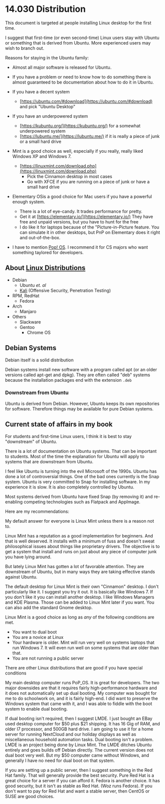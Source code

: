 # 14.030 Distribution

This document is targeted at people installing Linux desktop for the first time.

I suggest that first-time (or even second-time) Linux users stay with Ubuntu or something that is derived from Ubuntu.  More experienced users may wish to branch out.

Reasons for staying in the Ubuntu family:

* Almost all major software is released for Ubuntu.
* If you have a problem or need to know how to do something there is almost guaranteed to be documentation about how to do it in Ubuntu.

* If you have a decent system
  * [https://ubuntu.com/#download](https://ubuntu.com/#download) and pick "Ubuntu Desktop"
* If you have an underpowered system
  * [https://kubuntu.org/](https://kubuntu.org/) for a somewhat underpowered system
  * [https://lubuntu.me/](https://lubuntu.me/) if it is really a piece of junk or a small hard drive
* Mint is a good choice as well, especially if you really, really liked Windows XP and Windows 7.
  * [https://linuxmint.com/download.php](https://linuxmint.com/download.php)
    * Pick the Cinnamon desktop in most cases
    * Go with XFCE if you are running on a piece of junk or have a small hard drive
* Elementary OSis a good choice for Mac users if you have a powerful enough system.
  * There is a lot of eye-candy.  It trades performance for pretty.
  * Get it at [https://elementary.io/](https://elementary.io/)  They have free and unpaid versions, but you have to hunt for the free
  * I do like it for laptops because of the "Picture-in-Picture feature.  You can simulate it in other desktops, but PnP on Elementary does it right and out-of-the-box.
* I have to mention [Pop! OS](https://pop.system76.com/).  I recommend it for CS majors who want something taylored for developers.  

## About [Linux Distributions](https://en.wikipedia.org/wiki/List_of_Linux_distributions#openSUSE-based)

* Debian
  * Ubuntu *et. al*
  * [Kali](https://en.wikipedia.org/wiki/Kali_Linux)  (Offensive Security, Penetration Testing)
* RPM, RedHat
  * Fedora
* Arch
  * Manjaro
* Others
  * Slackware
  * Gentoo
    * Chrome OS

## Debian Systems

Debian itself is a solid distribution

Debian systems install new software with a program called apt (or an older versions called apt-get and dpkg).  They are often called "deb" systems because the installation packages end with the extension ```.deb``` 

### Downstream from Ubuntu

Ubuntu is derived from Debian.  However, Ubuntu keeps its own repositories for software.  Therefore things may be available for pure Debian systems.

## Current state of affairs in my book

For students and first-time Linux users, I think it is best to stay "downstream" of Ubuntu.

There is a lot of documentation on Ubuntu systems.  That can be important to students.  Most of the time the explanation for Ubuntu will apply to systems that are downstream from Ubuntu.

I feel like Ubuntu is turning into the evil Microsoft of the 1990s. Ubuntu has done a lot of controversial things.  One of the bad ones currently is the Snap system.  Ubuntu is very committed to Snap for installing software.  In my experience it is slow.  It is also completely controlled by Ubuntu.

Most systems derived from Ubuntu have fixed Snap (by removing it) and re-enabling competing technologies such as Flatpack and AppImage.

Here are my recommendations:

My default answer for everyone is Linux Mint unless there is a reason not to.  

Linux Mint has a reputation as a good implementation for beginners.  And that is well deserved.  It installs with a minimum of fuss and doesn't sweat philosophical issues about things like proprietary drivers.  The objective is to get a system that install and runs on just about any piece of computer junk you have lying around.

But lately Linux Mint has gotten a lot of favorable attention.  They are downstream of Ubuntu, but in many ways they are taking effective stands against Ubuntu.

The default desktop for Linux Mint is their own "Cinnamon" desktop.  I don't particularly like it.  I suggest you try it out.  It is basically like Windows 7.  If you don't like it you can install another desktop.  I like Windows Managers and KDE Plasma.  Those can be added to Linux Mint later if you want.  You can also add the standard Gnome desktop.

Linux Mint is a good choice as long as *any* of the following conditions are met.

* You want to dual boot
* You are a novice at Linux
* Your hardware is older.  Mint will run very well on systems laptops that run Windows 7.  It will even run well on some systems that are older than that.
* You are not running a public server

There are other Linux distributions that are good if you have special conditions

My main desktop computer runs PoP_OS.  It is great for developers.  The two major downsides are that it requires fairly high-performance hardware and it does not automatically set up dual booting.  My computer was bought for me to do schoolwork on, and it is fairly high-end.  I did want to preserve the Windows system that came with it, and I was able to fiddle with the boot system to enable dual booting.  

If dual booting isn't required, then I suggest LMDE.  I just bought an EBay used desktop computer for $50 plus $21 shipping.  It has 16 Gig of RAM, and older I7 processor, and 500GB hard drive.  I am going to use it for a home server for running NextCloud and our holiday displays as well as miscellaneous household automation tasks.  Dual booting isn't a problem.  LMDE is an project being done by Linux Mint.  The LMDE ditches Ubuntu entirely and goes builds off Debian directly.  The current version does not dual boot very well.  But my $50 computer came without Windows, and generally I have no need for dual boot on that system.

If you are setting up a public server, then I suggest something in the Red Hat family.  That will generally provide the best security.  Pure Red Hat is a great choice for a server if you can afford it.  Fedora is another choice.  It has good security, but it isn't as stable as Red Hat.  (Woz runs Fedora).  If you don't want to pay for Red Hat and want a stable server, then CentOS or SUSE are good choices.
